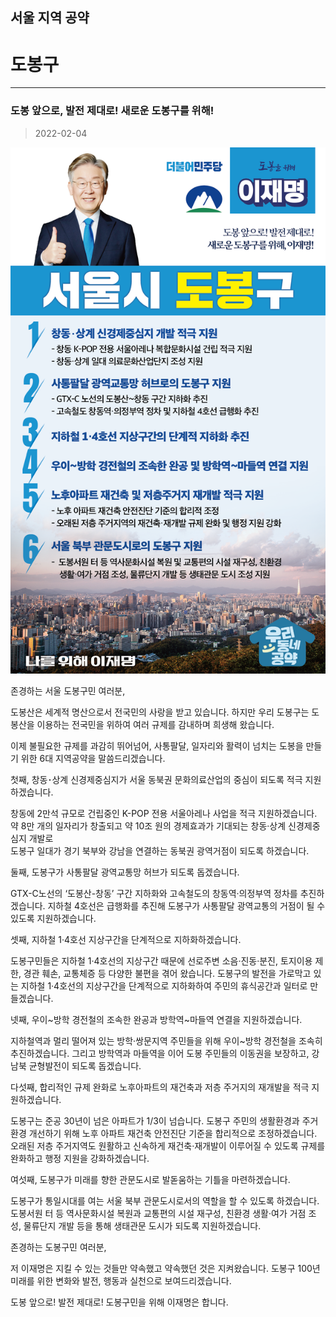 
## 서울 지역 공약

# 도봉구

---

### 도봉 앞으로, 발전 제대로! 새로운 도봉구를 위해!
> 2022-02-04

![도봉 지역공약](./005_001_010.png)

존경하는 서울 도봉구민 여러분,

도봉산은 세계적 명산으로서 전국민의 사랑을 받고 있습니다. 하지만 우리 도봉구는 도봉산을 이용하는 전국민을 위하여 여러 규제를 감내하며 희생해 왔습니다.

이제 불필요한 규제를 과감히 뛰어넘어, 사통팔달, 일자리와 활력이 넘치는 도봉을 만들기 위한 6대 지역공약을 말씀드리겠습니다.

첫째, 창동･상계 신경제중심지가 서울 동북권 문화의료산업의 중심이 되도록 적극 지원하겠습니다.

창동에 2만석 규모로 건립중인 K-POP 전용 서울아레나 사업을 적극 지원하겠습니다. 
약 8만 개의 일자리가 창출되고 약 10조 원의 경제효과가 기대되는 창동‧상계 신경제중심지 개발로  
도봉구 일대가 경기 북부와 강남을 연결하는 동북권 광역거점이 되도록 하겠습니다. 

둘째, 도봉구가 사통팔달 광역교통망 허브가 되도록 돕겠습니다.

GTX-C노선의  ‘도봉산-창동’ 구간 지하화와 고속철도의 창동역·의정부역 정차를 추진하겠습니다. 
지하철 4호선은 급행화를 추진해 도봉구가 사통팔달 광역교통의 거점이 될 수 있도록 지원하겠습니다.

셋째, 지하철 1·4호선 지상구간을 단계적으로 지하화하겠습니다.

도봉구민들은 지하철 1·4호선의 지상구간 때문에 선로주변 소음·진동·분진, 토지이용 제한, 경관 훼손, 교통체증 등 다양한 불편을 겪어 왔습니다. 
도봉구의 발전을 가로막고 있는 지하철 1·4호선의 지상구간을 단계적으로 지하화하여 주민의 휴식공간과 일터로 만들겠습니다.

넷째, 우이~방학 경전철의 조속한 완공과 방학역~마들역 연결을 지원하겠습니다. 

지하철역과 멀리 떨어져 있는 방학·쌍문지역 주민들을 위해 우이~방학 경전철을 조속히 추진하겠습니다. 
그리고 방학역과 마들역을 이어 도봉 주민들의 이동권을 보장하고, 강남북 균형발전이 되도록 돕겠습니다. 

다섯째, 합리적인 규제 완화로 노후아파트의 재건축과 저층 주거지의 재개발을 적극 지원하겠습니다.

도봉구는 준공 30년이 넘은 아파트가 1/3이 넘습니다. 
도봉구 주민의 생활환경과 주거환경 개선하기 위해 노후 아파트 재건축 안전진단 기준을 합리적으로 조정하겠습니다.
오래된 저층 주거지역도 원활하고 신속하게 재건축·재개발이 이루어질 수 있도록 규제를 완화하고 행정 지원을 강화하겠습니다.

여섯째, 도봉구가 미래를 향한 관문도시로 발돋움하는 기틀을 마련하겠습니다.

도봉구가 통일시대를 여는 서울 북부 관문도시로서의 역할을 할 수 있도록 하겠습니다. 
도봉서원 터 등 역사문화시설 복원과 교통편의 시설 재구성, 친환경 생활·여가 거점 조성, 물류단지 개발 등을 통해 생태관문 도시가 되도록 지원하겠습니다.

존경하는 도봉구민 여러분,

저 이재명은 지킬 수 있는 것들만 약속했고 약속했던 것은 지켜왔습니다.
도봉구 100년 미래를 위한 변화와 발전, 행동과 실천으로 보여드리겠습니다.

도봉 앞으로! 발전 제대로!
도봉구민을 위해 이재명은 합니다.